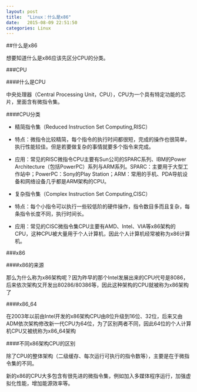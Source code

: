 ```yaml
---
layout: post
title:  "Linux：什么是x86"
date:   2015-08-09 22:51:50
categories: Linux
---
```


##什么是x86

想要知道什么是x86应该先区分CPU的分类。

###CPU

####什么是CPU

中央处理器（Central Processing Unit，CPU），CPU为一个具有特定功能的芯片，里面含有微指令集。

####CPU分类

- 精简指令集（Reduced Instruction Set Computing,RISC）

 - 特点：微指令比较精简，每个指令的执行时间都很短，完成的操作也很简单，执行性能较佳。但是若要做复杂的事情就要多个指令来完成。
 
 - 应用：常见的RISC微指令CPU主要有Sun公司的SPARC系列、IBM的Power Architecture（包括PowerPC）系列与ARM系列。SPARC：主要用于大型工作站中；PowerPC：Sony的Play Station；ARM：常用的手机、PDA导航设备和网络设备几乎都是ARM架构的CPU。
 
- 复杂指令集（Complex Instruction Set Computing,CISC）

 - 特点：每个小指令可以执行一些较低阶的硬件操作，指令数目多而且复杂，每条指令长度不同，执行时间长。
 
 - 应用：常见的CISC微指令集CPU主要有AMD、Intel、VIA等x86架构的CPU，这种CPU被大量用于个人计算机，因此个人计算机经常被称为x86计算机。

###x86

####x86的来源

那么为什么称为x86架构呢？因为昨早的那个Intel发展出来的CPU代号是8086，后来依次架构又开发出80286/80386等，因此这种架构的CPU就被称为x86架构了

####x86_64

在2003年以前由Intel开发的x86架构CPU由8位升级到16位、32位，后来又由ADM依次架构修改新一代CPU为64位，为了区别两者不同，因此64位的个人计算机CPU又被统称为x86_64架构

####不同x86架构CPU的区别

除了CPU的整体架构（二级缓存、每次运行可执行的指令数等），主要是在于微指令集的不同。

新的x86的CPU大多包含有很先进的微指令集，例如加入多媒体程序运行，加强虚拟化性能，增加能源效率等。

